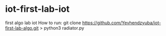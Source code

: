 # iot-first-lab-iot
first algo lab iot
How to run: 
git clone https://github.com/Yevhendzyuba/iot-first-lab-algo.git > python3 radiator.py
